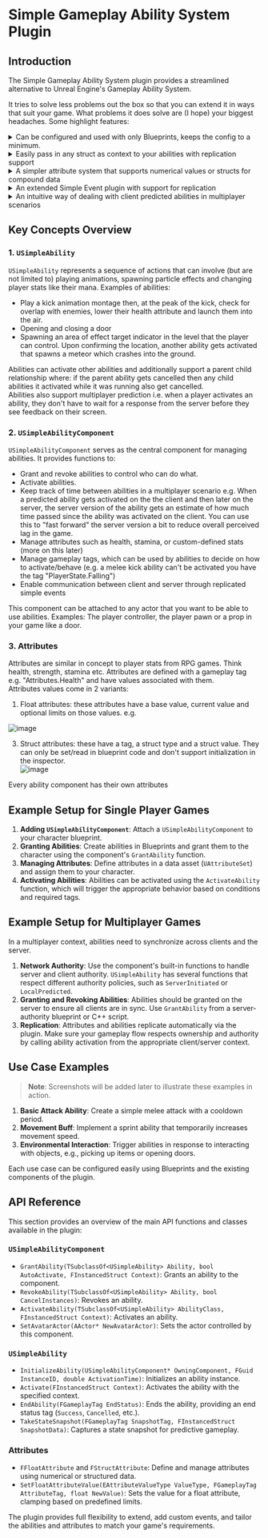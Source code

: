 # Simple Gameplay Ability System Plugin

## Introduction
The Simple Gameplay Ability System plugin provides a streamlined alternative to Unreal Engine's Gameplay Ability System.  

It tries to solve less problems out the box so that you can extend it in ways that suit your game. What problems it does solve are (I hope) your biggest headaches.
Some highlight features:

<details>
	<summary>Can be configured and used with only Blueprints, keeps the config to a minimum. </summary>
</br>
	
| Ability component setup  | Ability setup | Gameplay effect|
| ------------- | ------------- | -------------|
| ![image](https://github.com/user-attachments/assets/7aff04d1-ae6f-4488-a0c7-04d7498eae51)  | ![image](https://github.com/user-attachments/assets/f81744e5-4222-4930-b245-43ed2441ac34)  | ![image](https://github.com/user-attachments/assets/0cd54c36-e3b6-4054-9a00-f2a9f146035e) |

</details>

<details>
	<summary> Easily pass in any struct as context to your abilities with replication support </summary>
  </br>
	When activating the ability  
	
  ![image](https://github.com/user-attachments/assets/4cc3c77e-f4d7-4f93-96e3-79079efa1af8)  
	
  Within the ability
  ![image](https://github.com/user-attachments/assets/710c4058-8ef7-4794-9b4b-ed81ee6fc87f)

</details>

<details>
	</br>
	<summary> A simpler attribute system that supports numerical values or structs for compound data </summary>
	
![image](https://github.com/user-attachments/assets/8ad445d5-c456-4f06-86c7-f331d729b587)
![image](https://github.com/user-attachments/assets/5bdcea57-39dd-4606-aa34-b32e4aab594a)

</details>

<details>
	</br>
	<summary> An extended Simple Event plugin with support for replication </summary>

Read more about [the Simple Event plugin here.](https://github.com/strayTrain/SimpleEventSubsystemPlugin) Simple Gameplay Ability System comes with some built in events like when an attribute changes or an ability ends. A full breakdown of the available events is detailed later.
	
![image](https://github.com/user-attachments/assets/0aa7f42a-939f-4c4c-9a8b-4c0246ea1471)

![image](https://github.com/user-attachments/assets/2db1cecd-b6d1-4842-a0be-56346000d3b1)


</details>

<details>
<summary> An intuitive way of dealing with client predicted abilities in multiplayer scenarios </summary>	
</br>
When using prediction we allow the client to run its own version of the ability as if it had authority while the server also runs the same ability. We define 
structs that keep track of the ability state and when the server and client mismatch, the client corrects their local ability.  
	
</br>
 
![image](https://github.com/user-attachments/assets/baba4c58-c3cb-4be4-b8a9-0e4d8c660ecc)
</details>

## Key Concepts Overview

### 1. `USimpleAbility`
`USimpleAbility` represents a sequence of actions that can involve (but are not limited to) playing animations, spawning particle effects and changing player stats like their mana. Examples of abilities:
- Play a kick animation montage then, at the peak of the kick, check for overlap with enemies, lower their health attribute and launch them into the air.
- Opening and closing a door
- Spawning an area of effect target indicator in the level that the player can control. Upon confirming the location, another ability gets activated that spawns a meteor which crashes into the ground.

Abilities can activate other abilities and additionally support a parent child relationship where: if the parent ability gets cancelled then any child abilities it activated while it was running also get cancelled.  
Abilities also support multiplayer prediction i.e. when a player activates an ability, they don't have to wait for a response from the server before they see feedback on their screen.

### 2. `USimpleAbilityComponent`
`USimpleAbilityComponent` serves as the central component for managing abilities. It provides functions to:
- Grant and revoke abilities to control who can do what.
- Activate abilities.
- Keep track of time between abilities in a multiplayer scenario e.g. When a predicted ability gets activated on the the client and then later on the server, the server version of the ability gets an estimate of how much time passed since the ability was activated on the client.  You can use this to "fast forward" the server version a bit to reduce overall perceived lag in the game.
- Manage attributes such as health, stamina, or custom-defined stats (more on this later)
- Manage gameplay tags, which can be used by abilities to decide on how to activate/behave (e.g. a melee kick ability can't be activated you have the tag "PlayerState.Falling")
- Enable communication between client and server through replicated simple events

This component can be attached to any actor that you want to be able to use abilities. Examples: The player controller, the player pawn or a prop in your game like a door.

### 3. Attributes
Attributes are similar in concept to player stats from RPG games. Think health, strength, stamina etc. 
Attributes are defined with a gameplay tag e.g. "Attributes.Health" and have values associated with them.  
Attributes values come in 2 variants:
1. Float attributes: these attributes have a base value, current value and optional limits on those values. e.g.

![image](https://github.com/user-attachments/assets/b8b536bd-d611-4f48-8b2c-91f5610763a1)

3. Struct attributes: these have a tag, a struct type and a struct value. They can only be set/read in blueprint code and don't support initialization in the inspector.  
![image](https://github.com/user-attachments/assets/3724a265-eddb-49de-8414-81584a67268a)

Every ability component has their own attributes
## Example Setup for Single Player Games
1. **Adding `USimpleAbilityComponent`**: Attach a `USimpleAbilityComponent` to your character blueprint.
2. **Granting Abilities**: Create abilities in Blueprints and grant them to the character using the component's `GrantAbility` function.
3. **Managing Attributes**: Define attributes in a data asset (`UAttributeSet`) and assign them to your character.
4. **Activating Abilities**: Abilities can be activated using the `ActivateAbility` function, which will trigger the appropriate behavior based on conditions and required tags.

## Example Setup for Multiplayer Games
In a multiplayer context, abilities need to synchronize across clients and the server.

1. **Network Authority**: Use the component's built-in functions to handle server and client authority. `USimpleAbility` has several functions that respect different authority policies, such as `ServerInitiated` or `LocalPredicted`.
2. **Granting and Revoking Abilities**: Abilities should be granted on the server to ensure all clients are in sync. Use `GrantAbility` from a server-authority blueprint or C++ script.
3. **Replication**: Attributes and abilities replicate automatically via the plugin. Make sure your gameplay flow respects ownership and authority by calling ability activation from the appropriate client/server context.

## Use Case Examples
> **Note**: Screenshots will be added later to illustrate these examples in action.

1. **Basic Attack Ability**: Create a simple melee attack with a cooldown period.
2. **Movement Buff**: Implement a sprint ability that temporarily increases movement speed.
3. **Environmental Interaction**: Trigger abilities in response to interacting with objects, e.g., picking up items or opening doors.

Each use case can be configured easily using Blueprints and the existing components of the plugin.

## API Reference
This section provides an overview of the main API functions and classes available in the plugin:

### `USimpleAbilityComponent`
- `GrantAbility(TSubclassOf<USimpleAbility> Ability, bool AutoActivate, FInstancedStruct Context)`: Grants an ability to the component.
- `RevokeAbility(TSubclassOf<USimpleAbility> Ability, bool CancelInstances)`: Revokes an ability.
- `ActivateAbility(TSubclassOf<USimpleAbility> AbilityClass, FInstancedStruct Context)`: Activates an ability.
- `SetAvatarActor(AActor* NewAvatarActor)`: Sets the actor controlled by this component.

### `USimpleAbility`
- `InitializeAbility(USimpleAbilityComponent* OwningComponent, FGuid InstanceID, double ActivationTime)`: Initializes an ability instance.
- `Activate(FInstancedStruct Context)`: Activates the ability with the specified context.
- `EndAbility(FGameplayTag EndStatus)`: Ends the ability, providing an end status tag (`Success`, `Cancelled`, etc.).
- `TakeStateSnapshot(FGameplayTag SnapshotTag, FInstancedStruct SnapshotData)`: Captures a state snapshot for predictive gameplay.

### Attributes
- `FFloatAttribute` and `FStructAttribute`: Define and manage attributes using numerical or structured data.
- `SetFloatAttributeValue(EAttributeValueType ValueType, FGameplayTag AttributeTag, float NewValue)`: Sets the value for a float attribute, clamping based on predefined limits.

The plugin provides full flexibility to extend, add custom events, and tailor the abilities and attributes to match your game's requirements.


